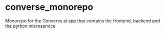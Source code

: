 # converse_monorepo
Monorepo for the Converse.ai app that contains the frontend, backend and the python microservice
